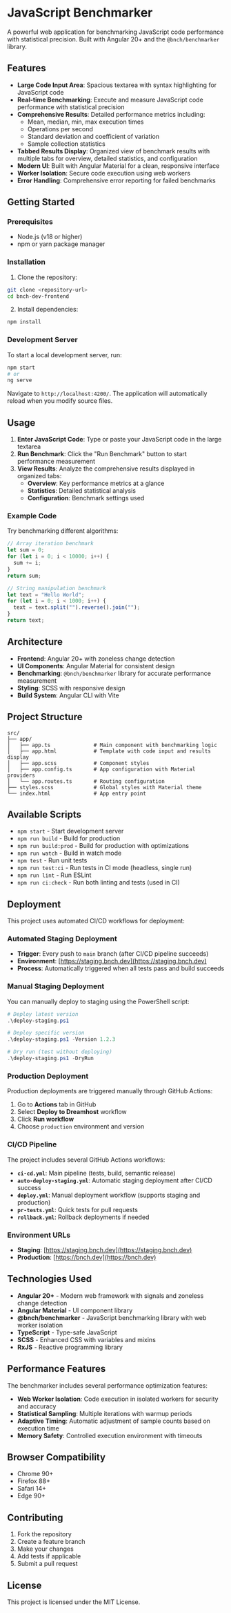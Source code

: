 # JavaScript Benchmarker

A powerful web application for benchmarking JavaScript code performance with statistical precision. Built with Angular 20+ and the `@bnch/benchmarker` library.

## Features

- **Large Code Input Area**: Spacious textarea with syntax highlighting for JavaScript code
- **Real-time Benchmarking**: Execute and measure JavaScript code performance with statistical precision
- **Comprehensive Results**: Detailed performance metrics including:
  - Mean, median, min, max execution times
  - Operations per second
  - Standard deviation and coefficient of variation
  - Sample collection statistics
- **Tabbed Results Display**: Organized view of benchmark results with multiple tabs for overview, detailed statistics, and configuration
- **Modern UI**: Built with Angular Material for a clean, responsive interface
- **Worker Isolation**: Secure code execution using web workers
- **Error Handling**: Comprehensive error reporting for failed benchmarks

## Getting Started

### Prerequisites

- Node.js (v18 or higher)
- npm or yarn package manager

### Installation

1. Clone the repository:
```bash
git clone <repository-url>
cd bnch-dev-frontend
```

2. Install dependencies:
```bash
npm install
```

### Development Server

To start a local development server, run:

```bash
npm start
# or
ng serve
```

Navigate to `http://localhost:4200/`. The application will automatically reload when you modify source files.

## Usage

1. **Enter JavaScript Code**: Type or paste your JavaScript code in the large textarea
2. **Run Benchmark**: Click the "Run Benchmark" button to start performance measurement
3. **View Results**: Analyze the comprehensive results displayed in organized tabs:
   - **Overview**: Key performance metrics at a glance
   - **Statistics**: Detailed statistical analysis
   - **Configuration**: Benchmark settings used

### Example Code

Try benchmarking different algorithms:

```javascript
// Array iteration benchmark
let sum = 0;
for (let i = 0; i < 10000; i++) {
  sum += i;
}
return sum;
```

```javascript
// String manipulation benchmark
let text = "Hello World";
for (let i = 0; i < 1000; i++) {
  text = text.split("").reverse().join("");
}
return text;
```

## Architecture

- **Frontend**: Angular 20+ with zoneless change detection
- **UI Components**: Angular Material for consistent design
- **Benchmarking**: `@bnch/benchmarker` library for accurate performance measurement
- **Styling**: SCSS with responsive design
- **Build System**: Angular CLI with Vite

## Project Structure

```
src/
├── app/
│   ├── app.ts              # Main component with benchmarking logic
│   ├── app.html            # Template with code input and results display
│   ├── app.scss            # Component styles
│   ├── app.config.ts       # App configuration with Material providers
│   └── app.routes.ts       # Routing configuration
├── styles.scss             # Global styles with Material theme
└── index.html              # App entry point
```

## Available Scripts

- `npm start` - Start development server
- `npm run build` - Build for production
- `npm run build:prod` - Build for production with optimizations
- `npm run watch` - Build in watch mode
- `npm test` - Run unit tests
- `npm run test:ci` - Run tests in CI mode (headless, single run)
- `npm run lint` - Run ESLint
- `npm run ci:check` - Run both linting and tests (used in CI)

## Deployment

This project uses automated CI/CD workflows for deployment:

### Automated Staging Deployment

- **Trigger**: Every push to `main` branch (after CI/CD pipeline succeeds)
- **Environment**: [https://staging.bnch.dev](https://staging.bnch.dev)
- **Process**: Automatically triggered when all tests pass and build succeeds

### Manual Staging Deployment

You can manually deploy to staging using the PowerShell script:

```powershell
# Deploy latest version
.\deploy-staging.ps1

# Deploy specific version
.\deploy-staging.ps1 -Version 1.2.3

# Dry run (test without deploying)
.\deploy-staging.ps1 -DryRun
```

### Production Deployment

Production deployments are triggered manually through GitHub Actions:

1. Go to **Actions** tab in GitHub
2. Select **Deploy to Dreamhost** workflow
3. Click **Run workflow**
4. Choose `production` environment and version

### CI/CD Pipeline

The project includes several GitHub Actions workflows:

- **`ci-cd.yml`**: Main pipeline (tests, build, semantic release)
- **`auto-deploy-staging.yml`**: Automatic staging deployment after CI/CD success
- **`deploy.yml`**: Manual deployment workflow (supports staging and production)
- **`pr-tests.yml`**: Quick tests for pull requests
- **`rollback.yml`**: Rollback deployments if needed

### Environment URLs

- **Staging**: [https://staging.bnch.dev](https://staging.bnch.dev)
- **Production**: [https://bnch.dev](https://bnch.dev)

## Technologies Used

- **Angular 20+** - Modern web framework with signals and zoneless change detection
- **Angular Material** - UI component library
- **@bnch/benchmarker** - JavaScript benchmarking library with web worker isolation
- **TypeScript** - Type-safe JavaScript
- **SCSS** - Enhanced CSS with variables and mixins
- **RxJS** - Reactive programming library

## Performance Features

The benchmarker includes several performance optimization features:

- **Web Worker Isolation**: Code execution in isolated workers for security and accuracy
- **Statistical Sampling**: Multiple iterations with warmup periods
- **Adaptive Timing**: Automatic adjustment of sample counts based on execution time
- **Memory Safety**: Controlled execution environment with timeouts

## Browser Compatibility

- Chrome 90+
- Firefox 88+
- Safari 14+
- Edge 90+

## Contributing

1. Fork the repository
2. Create a feature branch
3. Make your changes
4. Add tests if applicable
5. Submit a pull request

## License

This project is licensed under the MIT License.
